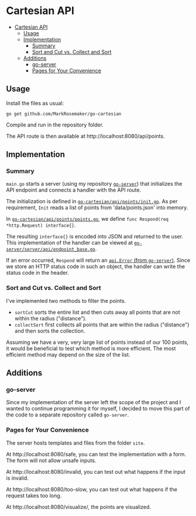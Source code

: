Cartesian API
=============

- [Cartesian API](#cartesian-api)
	- [Usage](#usage)
	- [Implementation](#implementation)
		- [Summary](#summary)
		- [Sort and Cut vs. Collect and Sort](#sort-and-cut-vs-collect-and-sort)
	- [Additions](#additions)
		- [go-server](#go-server)
		- [Pages for Your Convenience](#pages-for-your-convenience)

## Usage

Install the files as usual:

`go get github.com/MarkRosemaker/go-cartesian`

Compile and run in the repository folder.

The API route is then available at http://localhost:8080/api/points.

## Implementation

### Summary

`main.go` starts a server (using my repository [`go-server`](https://github.com/markrosemaker/go-server)) that initializes the API endpoint and connects a handler with the API route.

The initialization is defined in [`go-cartesian/api/points/init.go`](https://github.com/MarkRosemaker/go-cartesian/blob/master/api/points/init.go). As per requirement, `Init` reads a list of points from 'data/points.json' into memory.

In [`go-cartesian/api/points/points.go`](https://github.com/MarkRosemaker/go-cartesian/blob/master/api/points/points.go), we define `func Respond(req *http.Request) interface{}`.

The resulting `interface{}` is encoded into JSON and returned to the user. This implementation of the handler can be viewed at [`go-server/server/api/endpoint_base.go`](https://github.com/MarkRosemaker/go-server/blob/master/server/api/endpoint_base.go).

If an error occurred, `Respond` will return an [`api.Error` (from `go-server`)](https://github.com/MarkRosemaker/go-server/blob/master/server/api/error.go). Since we store an HTTP status code in such an object, the handler can write the status code in the header.

### Sort and Cut vs. Collect and Sort

I've implemented two methods to filter the points.

- `sortCut` sorts the entire list and then cuts away all points that are not within the radius ("distance").
- `collectSort` first collects all points that are within the radius ("distance") and then sorts the collection.

Assuming we have a very, very large list of points instead of our 100 points, it would be beneficial to test which method is more efficient. The most efficient method may depend on the size of the list.

## Additions

### go-server

Since my implementation of the server left the scope of the project and I wanted to continue programming it for myself, I decided to move this part of the code to a separate repository called `go-server`.

### Pages for Your Convenience

The server hosts templates and files from the folder `site`.

At http://localhost:8080/safe, you can test the implementation with a form. The form will not allow unsafe inputs.

At http://localhost:8080/invalid, you can test out what happens if the input is invalid.

At http://localhost:8080/too-slow, you can test out what happens if the request takes too long.

At http://localhost:8080/visualize/, the points are visualized.
